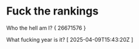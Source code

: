 # Fuck the rankings

Who the hell am I?
{ 26671576 }

What fucking year is it?
[ 2025-04-09T15:43:20Z ]

